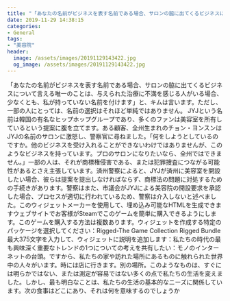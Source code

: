 ```yaml
---
title: "「あなたの名前がビジネスを表す名前である場合、サロンの脇に出てくるビジネスについて言える唯一のことは、与えられた治療に不満を感じる人がいる場合、少なくとも、私が持っていない名前を付けます」と、キムは言います。"
date: 2019-11-29 14:38:15
categories:
- General
tags:
- "美容院"
header:
  image: /assets/images/20191129143422.jpg
  og_image: /assets/images/20191129143422.jpg
---
```


「あなたの名前がビジネスを表す名前である場合、サロンの脇に出てくるビジネスについて言える唯一のことは、与えられた治療に不満を感じる人がいる場合、少なくとも、私が持っていない名前を付けます」と、キムは言います。ただし、一部の人にとっては、名前の選択はそれほど単純ではありません。 JYJという名前は韓国の有名なヒップホップグループであり、多くのファンは美容室を所有しているという提案に腹を立てます。ある顧客、全州生まれのチョン・ヨンスンはJYJの名前のサロンに激怒し、警察官に尋ねました。「何をしようとしているのですか。他のビジネスを受け入れることができないわけではありませんが、このようなビジネスを持っています。プロのサロンになりたいなら、全州ではできません。」一部の人は、それが商標権侵害である、または犯罪捜査につながる可能性があるとさえ主張しています。済州警察によると、JYJが済州に美容室を開設したい場合、彼らは提案を提出しなければならず、商標法の問題に対処するための手続きがあります。警察はまた、市議会がJYJによる美容院の開設要求を承認した場合、プロセスが適切に行われているため、警察は介入しないと述べました。このウィジェットメーカーを使用して、埋め込み可能なHTMLを生成できますウェブサイトでお客様がSteamでこのゲームを簡単に購入できるようにします。このゲームを購入する方法は複数あります。ウィジェットを作成する特定のパッケージを選択してください：Rigged-The Game Collection Rigged Bundle最大375文字を入力して、ウィジェットに説明を追加します：私たちの時代の最も興味深く重要なトレンドの1つについての考えを共有したい：モノのインターネットの台頭。ですから、私たちの家や訪れた場所にあるものに触れられた世界中の人々がいます。時には店に行きます。別の場所。このようなものは、すぐには明らかではない、または測定が容易ではない多くの点で私たちの生活を変えました。しかし、最も明白なことは、私たちの生活の基本的なニーズに関係しています。次の食事はどこにあり、それは何を意味するのでしょうか

